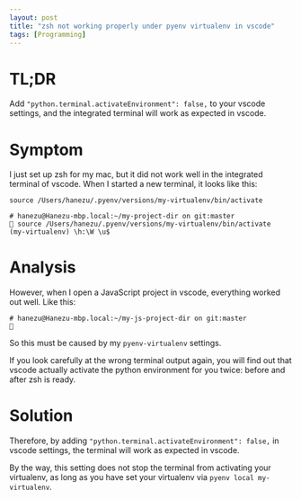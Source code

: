 ```yaml
---
layout: post
title: "zsh not working properly under pyenv virtualenv in vscode"
tags: [Programming]
---
```


# TL;DR

Add `"python.terminal.activateEnvironment": false,` to your vscode settings, and
the integrated terminal will work as expected in vscode.

# Symptom

I just set up zsh for my mac, but it did not work well in the integrated terminal
of vscode. When I started a new terminal, it looks like this:

```
source /Users/hanezu/.pyenv/versions/my-virtualenv/bin/activate

# hanezu@Hanezu-mbp.local:~/my-project-dir on git:master
 source /Users/hanezu/.pyenv/versions/my-virtualenv/bin/activate
(my-virtualenv) \h:\W \u$
```

# Analysis

However, when I open a JavaScript project in vscode, everything worked out well.
Like this:

```
# hanezu@Hanezu-mbp.local:~/my-js-project-dir on git:master
 
```

So this must be caused by my `pyenv-virtualenv` settings.

If you look carefully at the wrong terminal output again,
you will find out that vscode actually activate the python environment for you twice:
before and after zsh is ready.

# Solution

Therefore, by adding `"python.terminal.activateEnvironment": false,` in vscode settings,
the terminal will work as expected in vscode.

By the way, this setting does not stop the terminal from activating your virtualenv, 
as long as you have set your virtualenv via `pyenv local my-virtualenv`.


